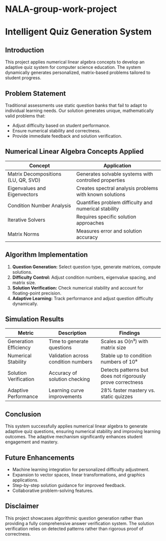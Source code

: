 # NALA-group-work-project

# Intelligent Quiz Generation System

## Introduction
This project applies numerical linear algebra concepts to develop an adaptive quiz system for computer science education. The system dynamically generates personalized, matrix-based problems tailored to student progress.

## Problem Statement
Traditional assessments use static question banks that fail to adapt to individual learning needs. Our solution generates unique, mathematically valid problems that:
- Adjust difficulty based on student performance.
- Ensure numerical stability and correctness.
- Provide immediate feedback and solution verification.

## Numerical Linear Algebra Concepts Applied
| Concept | Application |
|---------|------------|
| Matrix Decompositions (LU, QR, SVD) | Generates solvable systems with controlled properties |
| Eigenvalues and Eigenvectors | Creates spectral analysis problems with known solutions |
| Condition Number Analysis | Quantifies problem difficulty and numerical stability |
| Iterative Solvers | Requires specific solution approaches |
| Matrix Norms | Measures error and solution accuracy |

## Algorithm Implementation
1. **Question Generation:** Select question type, generate matrices, compute solutions.
2. **Difficulty Control:** Adjust condition numbers, eigenvalue spacing, and matrix size.
3. **Solution Verification:** Check numerical stability and account for floating-point precision.
4. **Adaptive Learning:** Track performance and adjust question difficulty dynamically.

## Simulation Results
| Metric | Description | Findings |
|--------|------------|----------|
| Generation Efficiency | Time to generate questions | Scales as O(n³) with matrix size |
| Numerical Stability | Validation across condition numbers | Stable up to condition numbers of 10⁸ |
| Solution Verification | Accuracy of solution checking | Detects patterns but does not rigorously prove correctness |
| Adaptive Performance | Learning curve improvements | 28% faster mastery vs. static quizzes |

## Conclusion
This system successfully applies numerical linear algebra to generate adaptive quiz questions, ensuring numerical stability and improving learning outcomes. The adaptive mechanism significantly enhances student engagement and mastery.

## Future Enhancements
- Machine learning integration for personalized difficulty adjustment.
- Expansion to vector spaces, linear transformations, and graphics applications.
- Step-by-step solution guidance for improved feedback.
- Collaborative problem-solving features.

## Disclaimer
This project showcases algorithmic question generation rather than providing a fully comprehensive answer verification system. The solution verification relies on detected patterns rather than rigorous proof of correctness.

